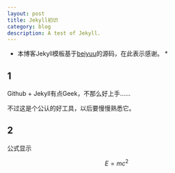 ```yaml
---
layout: post
title: Jekyll初识
category: blog
description: A test of Jekyll.
---
```


* 本博客Jekyll模板基于[beiyuu](https://github.com/beiyuu/beiyuu.github.com)的源码，在此表示感谢。 *


## 1

Github + Jekyll有点Geek，不那么好上手……

不过这是个公认的好工具，以后要慢慢熟悉它。


## 2

公式显示

$$ E=mc^2 $$

